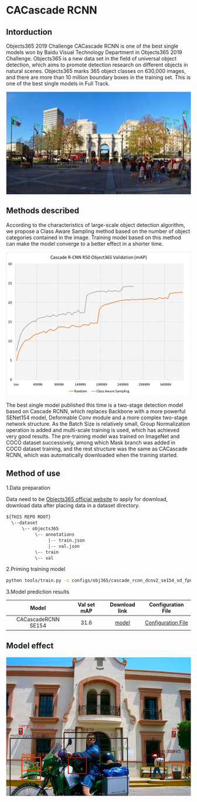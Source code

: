 # CACascade RCNN
## Intorduction
Objects365 2019 Challenge CACascade RCNN is one of the best single models won by Baidu Visual Technology Department in Objects365 2019 Challenge. Objects365 is a new data set in the field of universal object detection, which aims to promote detection research on different objects in natural scenes. Objects365 marks 365 object classes on 630,000 images, and there are more than 10 million boundary boxes in the training set. This is one of the best single models in Full Track.

![](../../images/obj365_gt.png)

## Methods described

According to the characteristics of large-scale object detection algorithm, we propose a Class Aware Sampling method based on the number of object categories contained in the image. Training model based on this method can make the model converge to a better effect in a shorter time.

![](../../images/cas.png)

The best single model published this time is a two-stage detection model based on Cascade RCNN, which replaces Backbone with a more powerful SENet154 model, Deformable Conv module and a more complex two-stage network structure. As the Batch Size is relatively small, Group Normalization operation is added and multi-scale training is used, which has achieved very good results. The pre-training model was trained on ImageNet and COCO dataset successively, among which Mask branch was added in COCO dataset training, and the rest structure was the same as CACascade RCNN, which was automatically downloaded when the training started.

## Method of use

1.Data preparation

Data need to be [Objects365 official website](https://www.objects365.org/download.html) to apply for download, download data after placing data in a dataset directory.
```
${THIS REPO ROOT}
  \--dataset
      \-- objects365
           \-- annotations
                |-- train.json
                |-- val.json
           \-- train
           \-- val
```

2.Priming training model

```bash
python tools/train.py -c configs/obj365/cascade_rcnn_dcnv2_se154_vd_fpn_gn_cas.yml
```

3.Model prediction results

|        Model         | Val set mAP |                           Download link                           | Configuration File |
| :-----------------: | :--------: | :----------------------------------------------------------: | :--------: |
| CACascadeRCNN SE154 |    31.6    | [model](https://paddlemodels.bj.bcebos.com/object_detection/cascade_rcnn_dcnv2_se154_vd_fpn_gn_cas_obj365.tar) |  [Configuration File](https://github.com/PaddlePaddle/PaddleDetection/tree/develop/static/configs/obj365/cascade_rcnn_dcnv2_se154_vd_fpn_gn_cas.yml) |

## Model effect

![](../../images/obj365_pred.png)
